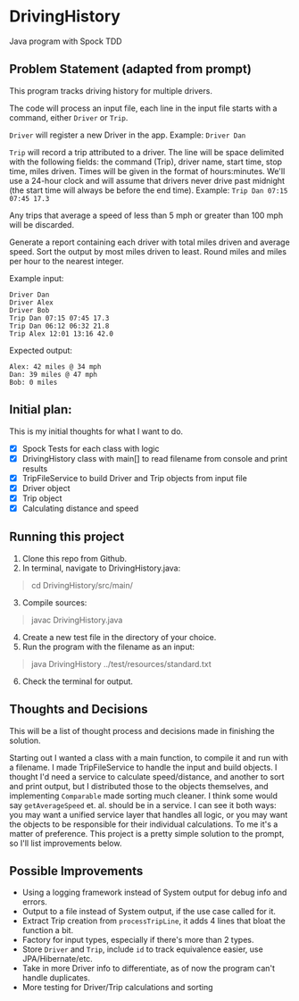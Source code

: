 # DrivingHistory
Java program with Spock TDD

## Problem Statement (adapted from prompt)

This program tracks driving history for multiple drivers.

The code will process an input file, each line in the input file starts with a command, either ```Driver``` or ```Trip```.

```Driver``` will register a new Driver in the app. Example: `Driver Dan`

```Trip``` will record a trip attributed to a driver. The line will be space delimited with the following fields: the command (Trip), driver name, start time, stop time, miles driven. Times will be given in the format of hours:minutes. We'll use a 24-hour clock and will assume that drivers never drive past midnight (the start time will always be before the end time). Example: `Trip Dan 07:15 07:45 17.3`

Any trips that average a speed of less than 5 mph or greater than 100 mph will be discarded.

Generate a report containing each driver with total miles driven and average speed. Sort the output by most miles driven to least. Round miles and miles per hour to the nearest integer.

Example input:

```
Driver Dan
Driver Alex
Driver Bob
Trip Dan 07:15 07:45 17.3
Trip Dan 06:12 06:32 21.8
Trip Alex 12:01 13:16 42.0
```

Expected output:

```
Alex: 42 miles @ 34 mph
Dan: 39 miles @ 47 mph
Bob: 0 miles
```

## Initial plan:
This is my initial thoughts for what I want to do.
- [x] Spock Tests for each class with logic
- [x] DrivingHistory class with main[] to read filename from console and print results
- [x] TripFileService to build Driver and Trip objects from input file
- [x] Driver object
- [x] Trip object
- [x] Calculating distance and speed

## Running this project
1. Clone this repo from Github.
2. In terminal, navigate to DrivingHistory.java:
> cd DrivingHistory/src/main/
3. Compile sources:
> javac DrivingHistory.java
4. Create a new test file in the directory of your choice.
5. Run the program with the filename as an input:
> java DrivingHistory ../test/resources/standard.txt
6. Check the terminal for output.

## Thoughts and Decisions

This will be a list of thought process and decisions made in finishing the solution.

Starting out I wanted a class with a main function, to compile it and run with a filename.
I made TripFileService to handle the input and build objects.
I thought I'd need a service to calculate speed/distance, and another to sort and print output,
but I distributed those to the objects themselves, and implementing `Comparable` made sorting much cleaner.
I think some would say `getAverageSpeed` et. al. should be in a service. I can see it both ways:
you may want a unified service layer that handles all logic, or you may want the objects to be responsible
for their individual calculations. To me it's a matter of preference.
This project is a pretty simple solution to the prompt, so I'll list improvements below.

## Possible Improvements
- Using a logging framework instead of System output for debug info and errors.
- Output to a file instead of System output, if the use case called for it.
- Extract Trip creation from `processTripLine`, it adds 4 lines that bloat the function a bit.
- Factory for input types, especially if there's more than 2 types.
- Store `Driver` and `Trip`, include `id` to track equivalence easier, use JPA/Hibernate/etc.
- Take in more Driver info to differentiate, as of now the program can't handle duplicates.
- More testing for Driver/Trip calculations and sorting